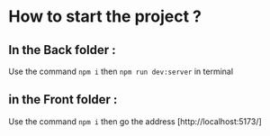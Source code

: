 # How to start the project ?

## In the Back folder :

Use the command `npm i` then `npm run dev:server` in terminal

## in the Front folder :

Use the command `npm i` then go the address [http://localhost:5173/]